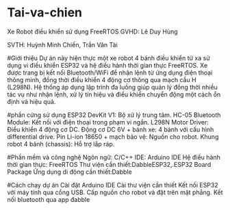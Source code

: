 # Tai-va-chien
Xe Robot điều khiển sử dụng FreeRTOS
GVHD: Lê Duy Hùng

SVTH: Huỳnh Minh Chiến, Trần Văn Tài

#Giới thiệu 
Dự án này hiện thực một xe robot 4 bánh điều khiển từ xa sử dụng vi điều khiển ESP32 và hệ điều hành thời gian thực FreeRTOS. Xe được trang bị kết nối Bluetooth/WiFi để nhận lệnh từ ứng dụng điện thoại thông minh, đồng thời điều khiển 4 động cơ thông qua mạch cầu H (L298N). Hệ thống áp dụng lập trình đa luồng giúp quản lý đồng thời nhiều tác vụ như nhận lệnh, xử lý tín hiệu và điều khiển chuyển động một cách ổn định và hiệu quả.

#phần cứng sử dụng 
ESP32 DevKit V1: Bộ xử lý trung tâm.
HC-05 Bluetooth Module: Kết nối với điện thoại trong phạm vi ngắn.
L298N Motor Driver: Điều khiển 4 động cơ DC.
Động cơ DC 6V + bánh xe: 4 bánh với cấu hình differential drive.
Pin Li-ion 18650 + mạch bảo vệ: Nguồn cho robot.
Khung robot 4 bánh (chassis): Hỗ trợ lắp ráp.

#Phần mềm và công nghệ
Ngôn ngữ: C/C++
IDE: Arduino IDE 
Hệ điều hành thời gian thực: FreeRTOS
Thư viện cần thiết:DabbleESP32,.ESP32 Board Package
Ứng dụng di động cần thiết:Dabble 


#Cách chạy dự án
Cài đặt Arduino IDE
Cài thư viện cần thiết 
Kết nối ESP32 với máy tính qua cổng USB.
Cấp nguồn cho robot và đặt trên mặt phẳng.
Kết nối  bluetooth qua app đabble 

